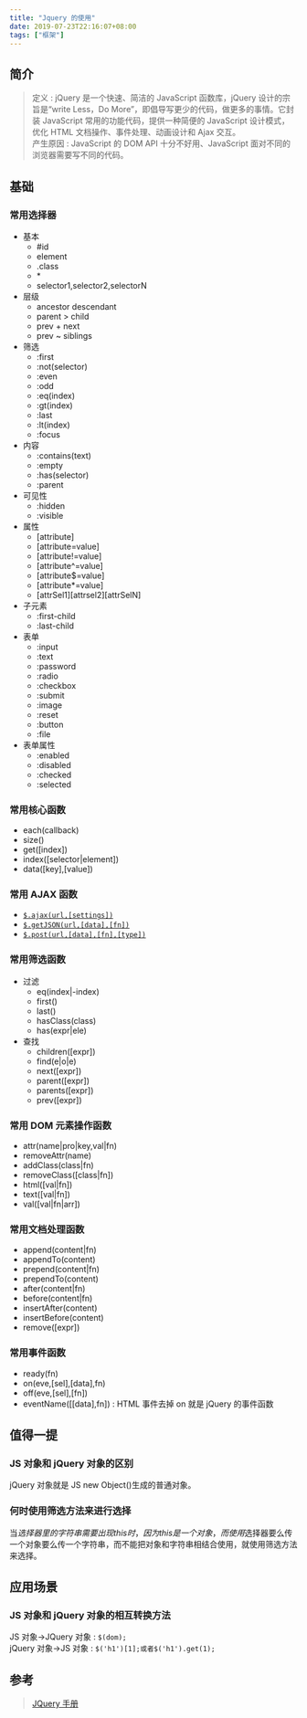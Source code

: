 ```yaml
---
title: "Jquery 的使用"
date: 2019-07-23T22:16:07+08:00
tags: ["框架"]
---
```


## 简介

> 定义 : jQuery 是一个快速、简洁的 JavaScript 函数库，jQuery 设计的宗旨是“write Less，Do More”，即倡导写更少的代码，做更多的事情。它封装 JavaScript 常用的功能代码，提供一种简便的 JavaScript 设计模式，优化 HTML 文档操作、事件处理、动画设计和 Ajax 交互。  
> 产生原因 : JavaScript 的 DOM API 十分不好用、JavaScript 面对不同的浏览器需要写不同的代码。

## 基础

### 常用选择器

- 基本
  - #id
  - element
  - .class
  - \*
  - selector1,selector2,selectorN
- 层级
  - ancestor descendant
  - parent > child
  - prev + next
  - prev ~ siblings
- 筛选
  - :first
  - :not(selector)
  - :even
  - :odd
  - :eq(index)
  - :gt(index)
  - :last
  - :lt(index)
  - :focus
- 内容
  - :contains(text)
  - :empty
  - :has(selector)
  - :parent
- 可见性
  - :hidden
  - :visible
- 属性
  - [attribute]
  - [attribute=value]
  - [attribute!=value]
  - [attribute^=value]
  - [attribute$=value]
  - [attribute\*=value]
  - [attrSel1][attrsel2][attrSelN]
- 子元素
  - :first-child
  - :last-child
- 表单
  - :input
  - :text
  - :password
  - :radio
  - :checkbox
  - :submit
  - :image
  - :reset
  - :button
  - :file
- 表单属性
  - :enabled
  - :disabled
  - :checked
  - :selected

### 常用核心函数

- each(callback)
- size()
- get([index])
- index([selector|element])
- data([key],[value])

### 常用 AJAX 函数

- [`$.ajax(url,[settings])`](http://jquery.cuishifeng.cn/jQuery.Ajax.html)
- [`$.getJSON(url,[data],[fn])`](http://jquery.cuishifeng.cn/jQuery.getJSON.html)
- [`$.post(url,[data],[fn],[type])`](http://jquery.cuishifeng.cn/jQuery.post.html)

### 常用筛选函数

- 过滤
  - eq(index|-index)
  - first()
  - last()
  - hasClass(class)
  - has(expr|ele)
- 查找
  - children([expr])
  - find(e|o|e)
  - next([expr])
  - parent([expr])
  - parents([expr])
  - prev([expr])

### 常用 DOM 元素操作函数

- attr(name|pro|key,val|fn)
- removeAttr(name)
- addClass(class|fn)
- removeClass([class|fn])
- html([val|fn])
- text([val|fn])
- val([val|fn|arr])

### 常用文档处理函数

- append(content|fn)
- appendTo(content)
- prepend(content|fn)
- prependTo(content)
- after(content|fn)
- before(content|fn)
- insertAfter(content)
- insertBefore(content)
- remove([expr])

### 常用事件函数

- ready(fn)
- on(eve,[sel],[data],fn)
- off(eve,[sel],[fn])
- eventName([[data],fn]) : HTML 事件去掉 on 就是 jQuery 的事件函数

## 值得一提

### JS 对象和 jQuery 对象的区别

jQuery 对象就是 JS new Object()生成的普通对象。

### 何时使用筛选方法来进行选择

当$选择器里的字符串需要出现this时，因为this是一个对象，而使用$选择器要么传一个对象要么传一个字符串，而不能把对象和字符串相结合使用，就使用筛选方法来选择。

## 应用场景

### JS 对象和 jQuery 对象的相互转换方法

JS 对象-\>JQuery 对象 : `$(dom);`  
jQuery 对象-\>JS 对象 : `$('h1')[1];或者$('h1').get(1);`

## 参考

> [JQuery 手册](http://jquery.cuishifeng.cn/)

